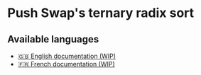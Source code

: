 # Push Swap's ternary radix sort

## Available languages
- [🇬🇧 English documentation (WIP)](doc/en.README.md)
- [🇫🇷 French documentation (WIP)](doc/fr.README.md)